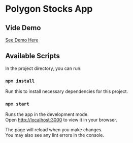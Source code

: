 # Polygon Stocks App

## Vide Demo

[See Demo Here](https://drive.google.com/file/d/1MwPta0Ou_n7OodQLi0T8LxUKFB4NEf6g/view?usp=sharing)

## Available Scripts

In the project directory, you can run:

### `npm install`

Run this to install necessary dependencies for this project.

### `npm start`

Runs the app in the development mode.\
Open [http://localhost:3000](http://localhost:3000) to view it in your browser.

The page will reload when you make changes.\
You may also see any lint errors in the console.
